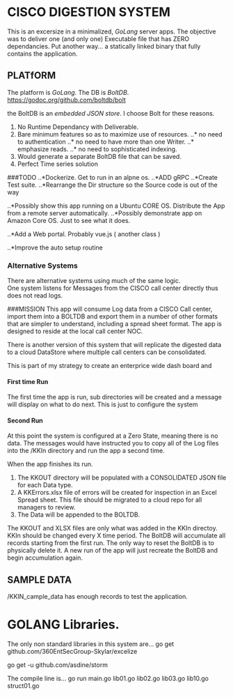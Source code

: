# CISCO DIGESTION SYSTEM

This is an excersize in a minimalized, *GoLang* server apps.   The objective was to deliver one (and only one) Executable file that has ZERO dependancies.  Put another way... a statically linked binary that fully contains the application.

## PLATfORM
The platform is *GoLang*. 
The DB is *BoltDB*.  
https://godoc.org/github.com/boltdb/bolt

the BoltDB is an *embedded JSON store*.  I choose Bolt for these reasons.

1. No Runtime Dependancy with Deliverable.
2. Bare minimum features so as to maximize use of resources. 
..* no need to authentication
..* no need to have more than one Writer.
..* emphasize reads.
..* no need to sophisticated indexing.
3. Would generate a separate BoltDB file that can be saved.
4. Perfect Time series solution

###TODO
..*Dockerize.  Get to run in an alpne os. 
..*ADD gRPC
..*Create Test suite.
..*Rearrange the Dir structure so the Source code is out of the way

..*Possibly show this app running on a Ubuntu CORE OS. Distribute the App from a remote server automatically.
..*Possibly demonstrate app on Amazon Core OS.  Just to see what it does.

..*Add a Web portal. Probably vue.js ( another class ) 

..*Improve the auto setup routine

### Alternative Systems
There are alternative systems using much of the same logic.  
One system listens for Messages from the CISCO call center directly thus does not read logs.


###MISSION
This app will consume Log data from a CISCO Call center,  import them into a BOLTDB and export them in a number of other formats that are simpler to understand, including a spread sheet format.
The app is designed to reside at the local call center NOC.  

There is another version of this system that will replicate the digested data to a cloud DataStore where multiple call centers can be consolidated.

This is part of my strategy to create an enterprice wide dash board and 


#### First time Run
The first time the app is run, sub directories will be created and a message will display on what to do next.  This is just to configure the system 

#### Second Run
At this point the system is configured at a Zero State, meaning there is no data.
The messages would have instructed you to copy all of the Log files into the /KKIn directory and run the app a second  time.

When the app finishes its run.
1. The KKOUT directory will be populated with a CONSOLIDATED JSON file for each Data type.
2. A KKErrors.xlsx file of errors will be created for inspection in an Excel Spread sheet.  This file should be migrated to a cloud repo for all managers to review.
3. The Data will be appended to the BOLTDB.  

The KKOUT and XLSX files are only what was added in the KKIn directoy. KKIn should be changed every X time period. 
The BoltDB will accumulate all records starting from the first run. The only way to reset the BoltDB is to physically delete it.  A new run of the app will just recreate the BoltDB and begin accumulation again.


## SAMPLE DATA
<root>/KKIN_cample_data has enough records to test the application.



# GOLANG Libraries.

The only non standard libraries in this system are...
go get github.com/360EntSecGroup-Skylar/excelize

go get -u github.com/asdine/storm

The compile line is...
go run main.go lib01.go lib02.go lib03.go lib10.go struct01.go


